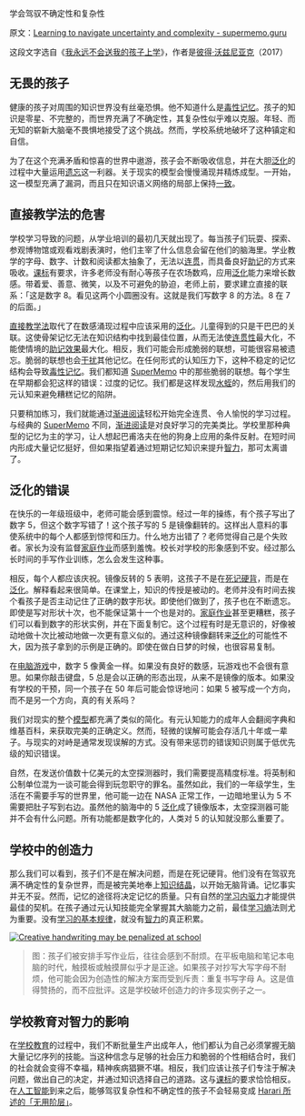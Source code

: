 学会驾驭不确定性和复杂性

原文：[Learning to navigate uncertainty and complexity - supermemo.guru](https://supermemo.guru/wiki/Learning_to_navigate_uncertainty_and_complexity)

这段文字选自《[我永远不会送我的孩子上学](https://supermemo.guru/wiki/Problem_of_Schooling)》，作者是[彼得·沃兹尼亚克](https://supermemo.guru/wiki/Piotr_Wozniak)（2017）

## 无畏的孩子

健康的孩子对周围的知识世界没有丝毫恐惧。他不知道什么是[毒性记忆](https://supermemo.guru/wiki/Toxic_memory)。孩子的知识是零星、不完整的，而世界充满了不确定性，其复杂性似乎难以克服。年轻、而无知的崭新大脑毫不畏惧地接受了这个挑战。然而，学校系统地破坏了这种镇定和自信。

为了在这个充满矛盾和惊喜的世界中遨游，孩子会不断吸收信息，并在大胆[泛化](https://supermemo.guru/wiki/Generalization)的过程中大量运用[遗忘](https://supermemo.guru/wiki/Forgetting)这一利器。关于现实的模型会慢慢涌现并精炼成型。一开始，这一模型充满了漏洞，而且只在知识语义网络的局部上保持[一致](https://supermemo.guru/wiki/Consistent)。

## 直接教学法的危害

学校学习导致的问题，从学业培训的最初几天就出现了。每当孩子们玩耍、探索、参观博物馆或观看戏剧表演时，他们主宰了什么信息会留在他们的脑海里。学业教学的字母、数字、计数和阅读都太抽象了，无法以[连贯](https://supermemo.guru/wiki/Coherent)，而具备良好[助记](https://supermemo.guru/wiki/Mnemonic)的方式来吸收。[课标](https://supermemo.guru/wiki/Curriculum)有要求，许多老师没有耐心等孩子在农场数鸡，应用[泛化](https://supermemo.guru/wiki/Generalization)能力来增长数感。带着爱、善意、微笑，以及不可避免的胁迫，老师上前，要求建立直接的联系：「这是数字 8。看见这两个小圆圈没有。这就是我们写数字 8 的方法。8 在 7 的后面。」

[直接教学法](https://supermemo.guru/wiki/Direct_instruction)取代了在数感涌现过程中应该采用的[泛化](https://supermemo.guru/wiki/Generalization)。儿童得到的只是干巴巴的关联。这使骨架记忆无法在知识结构中找到最佳位置，从而无法使[连贯性](https://supermemo.guru/wiki/Coherence)最大化，不能使情境的[助记效果](https://supermemo.guru/wiki/Mnemonic_power)最大化。相反，我们可能会形成脆弱的联想，可能很容易被遗忘。脆弱的联想也会[干扰](https://supermemo.guru/wiki/Interfere)其他记忆。在任何形式的认知压力下，这种不稳定的记忆结构会导致[毒性记忆](https://supermemo.guru/wiki/Toxic_memory)。我们都知道 [SuperMemo](https://supermemo.guru/wiki/SuperMemo) 中的那些脆弱的联想。每个学生在早期都会犯这样的错误：过度的记忆。我们都是这样发现[水蛭](https://supermemo.guru/wiki/Leech)的，然后用我们的元认知来避免糟糕记忆的陷阱。

只要稍加练习，我们就能通过[渐进阅读](https://supermemo.guru/wiki/Incremental_reading)轻松开始完全连贯、令人愉悦的学习过程。与经典的 [SuperMemo](https://supermemo.guru/wiki/SuperMemo) 不同，[渐进阅读](https://supermemo.guru/wiki/Incremental_reading)是对良好学习的完美类比。学校里那种典型的记忆为主的学习，让人想起巴甫洛夫在他的狗身上应用的条件反射。在短时间内形成大量记忆挺好，但如果指望着通过短期记忆知识来提升[智力](https://supermemo.guru/wiki/Intelligence)，那可太离谱了。

## 泛化的错误

在快乐的一年级班级中，老师可能会感到震惊。经过一年的操练，有个孩子写出了数字 5，但这个数字写错了！这个孩子写的 5 是镜像翻转的。这样出人意料的事使系统中的每个人都感到惊愕和压力。什么地方出错了？老师觉得自己是个失败者。家长为没有监督[家庭作业](https://supermemo.guru/wiki/Homework)而感到羞愧。校长对学校的形象感到不安。经过那么长时间的手写作业训练，怎么会发生这种事。

相反，每个人都应该庆祝。镜像反转的 5 表明，这孩子不是在[死记硬背](https://supermemo.guru/wiki/Cramming)，而是在[泛化](https://supermemo.guru/wiki/Generalization)。解释看起来很简单。在课堂上，知识的传授是被动的。老师并没有时间去挨个看孩子是否主动记住了正确的数字形状。即使他们做到了，孩子也在不断遗忘。即使是写对形状十次，也不能保证第十一个也是对的。[家庭作业](https://supermemo.guru/wiki/Homework)甚至更糟糕，孩子们可以看到数字的形状实例，并在下面复制它。这个过程有时是无意识的，好像被动地做十次比被动地做一次更有意义似的。通过这种镜像翻转来[泛化](https://supermemo.guru/wiki/Generalization)的可能性不大，因为孩子拿到的示例是正确的。即使在做白日梦的时候，也很容易复制。

在[电脑游戏](https://supermemo.guru/wiki/Computer_games)中，数字 5 像黄金一样。如果没有良好的数感，玩游戏也不会很有意思。如果你敲击键盘，5 总是会以正确的形态出现，从来不是镜像的版本。如果没有学校的干预，同一个孩子在 50 年后可能会惊讶地问：如果 5 被写成一个方向，而不是另一个方向，真的有关系吗？

我们对现实的整个[模型](https://supermemo.guru/wiki/Model)都充满了类似的简化。有元认知能力的成年人会翻阅字典和维基百科，来获取完美的正确定义。然而，轻微的误解可能会存活几十年或一辈子。与现实的对峙是通常发现误解的方式。没有带来惩罚的错误知识则属于低优先级的知识错误。

自然，在发送价值数十亿美元的太空探测器时，我们需要提高精度标准。将英制和公制单位混为一谈可能会得到玩忽职守的罪名。虽然如此，我们的一年级学生，生活在不需要手写的世界里，他可能一边在 NASA 正常工作，一边暗地里认为 5 不需要把肚子写到右边。虽然他的脑海中的 5 [泛化](ttps://supermemo.guru/wiki/Generalization)成了镜像版本，太空探测器可能并不会有什么问题。所有功能都是数字化的，人类对 5 的认知就没那么重要了。

## 学校中的创造力

那么我们可以看到，孩子们不是在解决问题，而是在死记硬背。他们没有在驾驭充满不确定性的复杂世界，而是被完美地奉上[知识结晶](https://supermemo.guru/wiki/Knowledge_crystallization)，以开始无脑背诵。记忆事实并无不妥。然而，记忆的途径将决定记忆的质量。只有自然的[学习内驱力](https://supermemo.guru/wiki/Learn_drive)才能提供最佳的契机。在孩子通过元认知技能完全掌握其大脑能力之前，最佳[学习熵](https://supermemo.guru/wiki/Learntropy)法则尤为重要。没有[学习的基本规律](https://supermemo.guru/wiki/Fundamental_law_of_learning)，就没有[智力](https://supermemo.guru/wiki/Intelligence)的真正积累。

[![Creative handwriting may be penalized at school](https://supermemo.guru/images/thumb/5/5b/Creative_handwriting_penalized_at_school.png/400px-Creative_handwriting_penalized_at_school.png)](https://supermemo.guru/wiki/File:Creative_handwriting_penalized_at_school.png)

> 图：孩子们被安排手写作业后，往往会感到不耐烦。在平板电脑和笔记本电脑的时代，触摸板或触摸屏似乎才是正途。如果孩子对抄写大写字母不耐烦，他可能会因为创造性的解决方案而受到斥责：重复书写字母 A。这是值得赞扬的，而不应批评。这是学校破坏创造力的许多现实例子之一。

## 学校教育对智力的影响

在[学校教育](https://supermemo.guru/wiki/Schooling)的过程中，我们不断批量生产出成年人，他们都认为自己必须掌握无脑大量记忆序列的技能。当这种信念与足够的社会压力和脆弱的个性相结合时，我们的社会就会变得不幸福，精神疾病猖獗不堪。相反，我们应该让孩子们专注于解决问题，做出自己的决定，并通过知识选择自己的道路。这与[课标](https://supermemo.guru/wiki/Curriculum)的要求恰恰相反。在[人工智能](https://supermemo.guru/wiki/Artificial_intelligence)到来之后，能够驾驭复杂性和不确定性的孩子不会轻易变成 [Harari 所述的「无用阶层」](https://supermemo.guru/wiki/Harari)。
